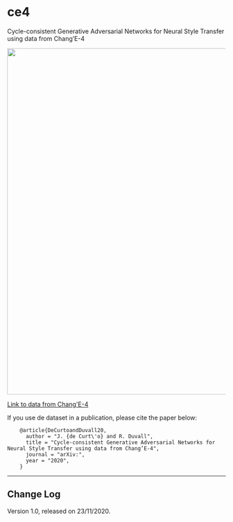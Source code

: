 # ce4
Cycle-consistent Generative Adversarial Networks for Neural Style Transfer using data from Chang’E-4

<p align="center">
<img src="ce4_01.png" width="800">
</p>

<a href="https://drive.google.com/file/d/1XqD0BQdyIwh2YYNfUm8c-hYb_xwgz7jx/view?usp=sharing">Link to data from Chang'E-4</a>

If you use de dataset in a publication, please cite the paper below:

        @article{DeCurtoandDuvall20,
          author = "J. {de Curt\'o} and R. Duvall",
          title = "Cycle-consistent Generative Adversarial Networks for Neural Style Transfer using data from Chang’E-4",
          journal = "arXiv:",
          year = "2020",
        }

--------------------------------------------------------
Change Log
--------------------------------------------------------

Version 1.0, released on 23/11/2020.

